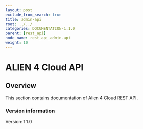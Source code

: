 ```yaml
---
layout: post
exclude_from_search: true
title: admin-api
root: ../../
categories: DOCUMENTATION-1.1.0
parent: [rest_api]
node_name: rest_api_admin-api
weight: 10
---
```


# ALIEN 4 Cloud API

## Overview
This section contains documentation of Alien 4 Cloud REST API.

### Version information
Version: 1.1.0

